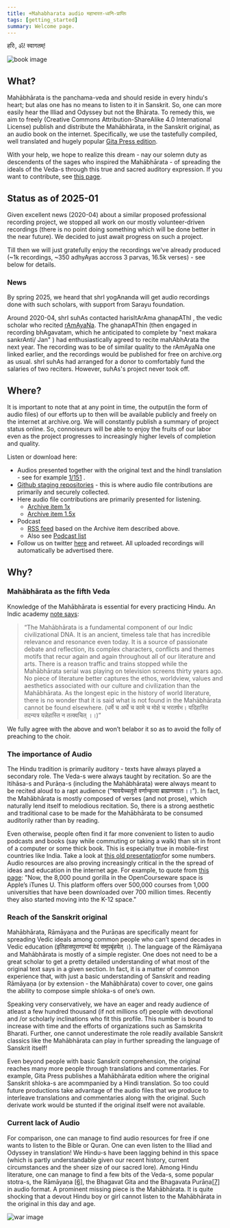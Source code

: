 ```yaml
---
title: +Mahabharata audio महाभारत-ध्वनि-प्राप्तिः
tags: [getting_started]
summary: Welcome page.
---
```


हरिः, ॐ! स्वागतम्!

![book image](https://i.imgur.com/L31xgwz.png)

## What?

Mahābhārata is the panchama-veda and should reside in every hindu's heart; but alas one has no means to listen to it in Sanskrit. So, one can more easily hear the Illiad and Odyssey but not the Bhārata. To remedy this, we aim to freely (Creative Commons Attribution-ShareAlike 4.0 International License) publish and distribute the Mahābhārata, in the Sanskrit original, as an audio book on the internet. Specifically, we use the tastefully compiled, well translated and hugely popular [Gita Press edition](https://archive.org/search.php?query=Ramanarayanadatta%20astri). 

With your help, we hope to realize this dream - nay our solemn duty as descendents of the sages who inspired the Mahābhārata - of spreading the ideals of the Veda-s through this true and sacred auditory expression. If you want to contribute, see [this page](how.md).


## Status as of 2025-01
Given excellent news (2020-04) about a similar proposed professional recording project, we stopped all work on our mostly volunteer-driven recordings (there is no point doing something which will be done better in the near future). We decided to just await progress on such a project.

Till then we will just gratefully enjoy the recordings we've already produced (~1k recordings, ~350 adhyAyas accross 3 parvas, 16.5k verses) - see below for details. 

### News
By spring 2025, we heard that shrI yogAnanda will get audio recordings done with such scholars, with support from Sarayu foundation.

Around 2020-04, shrI suhAs contacted harisItArAma ghanapAThI , the vedic scholar who recited [rAmAyaNa](https://archive.org/details/Ramayana-recitation-Sriram-harisItArAmamUrti-Ghanapaati-v2). The ghanapAThin (then engaged in recording bhAgavatam, which he anticipated to complete by "next makara sankrAnti/ Jan" ) had enthusiastically agreed to recite mahAbhArata the next year. The recording was to be of similar quality to the rAmAyaNa one linked earlier, and the recordings would be published for free on archive.org as usual. shrI suhAs had arranged for a donor to comfortably fund the salaries of two reciters. However, suhAs's project never took off.



## Where?
It is important to note that at any point in time, the output(in the form of audio files) of our efforts up to then will be available publicly and freely on the internet at archive.org. We will constantly publish a summary of project status online. So, connoiseurs will be able to enjoy the fruits of our labor even as the project progresses to increasingly higher levels of completion and quality.

Listen or download here:

- Audios presented together with the original text and the hindI translation - see for example [1/151](https://vishvasa.github.io/mahAbhAratam/goraxapura-pAThaH/hindy-anuvAdaH/01_Adiparva/09_hiDimbavadhaparva/151_hiDimbA-saMvAdaH/) .
- [Github staging repositories](https://github.com/mahabharata-audio-2018/) - this is where audio file contributions are primarily and securely collected.
- Here audio file contributions are primarily presented for listening.
  - [Archive item 1x](https://archive.org/details/mahAbhArata-mUla-paThanam-GP)
  - [Archive item 1.5x](https://archive.org/details/mahAbhArata-mUla-paThanam-GP-150p-speed)
- Podcast
  - [RSS feed](https://raw.githubusercontent.com/sanskrit-coders/rss-feeds/auto-built-feeds/sa/mahAbhArata-mUla-paThanam.rss) based on the Archive item described above.
  - Also see [Podcast list](https://docs.google.com/spreadsheets/d/1KMhtMaHCQpucqxH3aVcmYmPvQyV9vmunvckV2ARvD4M/edit#gid=0)
- Follow us on twitter [here](https://twitter.com/hindu_audio/status/1096919231889723392) and retweet. All uploaded recordings will automatically be advertised there.

## Why?

### Mahābhārata as the fifth Veda

Knowledge of the Mahābhārata is essential for every practicing Hindu. An Indic academy [note says](https://www.google.com/url?q=http://www.indictoday.com/events/launches/veda-vyasa-endowment-for-mahabharata-studies/&sa=D&ust=1536608308704000):

> “The Mahābhārata is a fundamental component of our Indic civilizational DNA.  It is an ancient, timeless tale that has incredible relevance and resonance even today.  It is a source of passionate debate and reflection, its complex characters, conflicts and themes motifs that recur again and again throughout all of our literature and arts.  There is a reason traffic and trains stopped while the Mahābhārata serial was playing on television screens thirty years ago.  No piece of literature better captures the ethos, worldview, values and aesthetics associated with our culture and civilization than the Mahābhārata.  As the longest epic in the history of world literature, there is no wonder that it is said what is not found in the Mahābhārata cannot be found elsewhere. (धर्मे च अर्थे च कामे च मोक्षे च भरतर्षभ। यदिहास्ति तदन्यत्र यन्नेहास्ति न तत्क्वचित् ।।)”

We fully agree with the above and won’t belabor it so as to avoid the folly of preaching to the choir.

### The importance of Audio

The Hindu tradition is primarily auditory - texts have always played a secondary role. The Veda-s were always taught by recitation. So are the Itihāsa-s and Purāṇa-s (including the Mahābhārata) were always meant to be recited aloud to a rapt audience (“श्रावयेच्चतुरो वर्णान्कृत्वा ब्राह्मणमग्रतः।।”). In fact, the Mahābhārata is mostly composed of verses (and not prose), which naturally lend itself to melodious recitation. So, there is a strong aesthetic and traditional case to be made for the Mahābhārata to be consumed auditorily rather than by reading.

Even otherwise, people often find it far more convenient to listen to audio podcasts and books (say while commuting or taking a walk) than sit in front of a computer or some thick book. This is especially true in mobile-first countries like India. Take a look at [this old presentation](https://www.google.com/url?q=https://www.slideshare.net/HubSpot/an-introduction-to-podcasting-47122931&sa=D&ust=1536608308705000)for some numbers. Audio resources are also proving increasingly critical in the the spread of ideas and education in the internet age. For example, to quote from [this page](https://www.google.com/url?q=https://www.quora.com/What-current-popular-careers-will-die-out-soon/answer/Chineze-Ndukwe?share%3D5a5a8511%26srid%3Dv443&sa=D&ust=1536608308706000): "Now, the 8,000 pound gorilla in the OpenCourseware space is Apple’s iTunes U. This platform offers over 500,000 courses from 1,000 universities that have been downloaded over 700 million times. Recently they also started moving into the K-12 space."

### Reach of the Sanskrit original

Mahābhārata, Rāmāyaṇa and the Purāṇas are specifically meant for spreading Vedic ideals among common people who can’t spend decades in Vedic education (इतिहासपुराणाभ्यां वेदं समुपबृंहयेत् ।). The language of the Rāmāyaṇa and Mahābhārata is mostly of a simple register. One does not need to be a great scholar to get a pretty detailed understanding of what most of the original text says in a given section. In fact, it is a matter of common experience that, with just a basic understanding of Sanskrit and reading Rāmāyaṇa (or by extension - the Mahābhārata) cover to cover, one gains the ability to compose simple shloka-s of one’s own.

Speaking very conservatively, we have an eager and ready audience of atleast a few hundred thousand (if not millions of) people with devotional and /or scholarly inclinations who fit this profile. This number is bound to increase with time and the efforts of organizations such as Samskrita Bharati. Further, one cannot underestimate the role readily available Sanskrit classics like the Mahābhārata can play in further spreading the language of Sanskrit itself!

Even beyond people with basic Sanskrit comprehension, the original reaches many more people through translations and commentaries. For example, Gita Press publishes a Mahābhārata edition where the original Sanskrit shloka-s are acommpanied by a Hindi translation. So too could future productions take advantage of the audio files that we produce to interleave translations and commentaries along with the original. Such derivate work would be stunted if the original itself were not available.

### Current lack of Audio
For comparison, one can manage to find audio resources for free if one wants to listen to the Bible or Quran. One can even listen to the Illiad and Odyssey in translation! We Hindu-s have been lagging behind in this space (which is partly understandable given our recent history, current circumstances and the sheer size of our sacred lore). Among Hindu literature, one can manage to find a few bits of the Veda-s, some popular stotra-s, the Rāmāyaṇa [\[6\]](https://archive.org/details/Ramayana-recitation-Sriram-harisItArAmamUrti-Ghanapaati-v2), the Bhagavat Gita and the Bhagavata Purāṇa[\[7\]](https://archive.org/details/Shrimad-Bhagawat-Samhita-sanskrit/01skandha01/BH-samhita-01-03.mp3) in audio format. A prominent missing piece is the Mahābhārata. It is quite shocking that a devout Hindu boy or girl cannot listen to the Mahābhārata in the original in this day and age.

![war image](https://i.imgur.com/UuEwS7Z.jpg)
